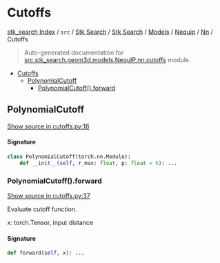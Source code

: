 # Cutoffs

[stk_search Index](../../../../../../README.md#stk_search-index) / `src` / [Stk Search](../../../../index.md#stk-search) / [Stk Search](../../../../index.md#stk-search) / [Models](../../index.md#models) / [Nequip](../index.md#nequip) / [Nn](./index.md#nn) / Cutoffs

> Auto-generated documentation for [src.stk_search.geom3d.models.NequIP.nn.cutoffs](https://github.com/mohammedazzouzi15/STK_search/blob/main/src/stk_search/geom3d/models/NequIP/nn/cutoffs.py) module.

- [Cutoffs](#cutoffs)
  - [PolynomialCutoff](#polynomialcutoff)
    - [PolynomialCutoff().forward](#polynomialcutoff()forward)

## PolynomialCutoff

[Show source in cutoffs.py:16](https://github.com/mohammedazzouzi15/STK_search/blob/main/src/stk_search/geom3d/models/NequIP/nn/cutoffs.py#L16)

#### Signature

```python
class PolynomialCutoff(torch.nn.Module):
    def __init__(self, r_max: float, p: float = 6): ...
```

### PolynomialCutoff().forward

[Show source in cutoffs.py:37](https://github.com/mohammedazzouzi15/STK_search/blob/main/src/stk_search/geom3d/models/NequIP/nn/cutoffs.py#L37)

Evaluate cutoff function.

x: torch.Tensor, input distance

#### Signature

```python
def forward(self, x): ...
```